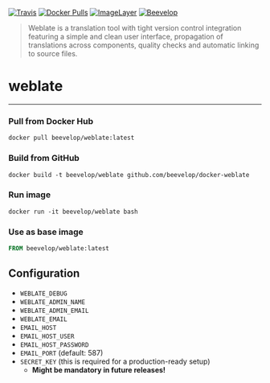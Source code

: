 [![Travis](https://img.shields.io/travis/beevelop/docker-weblate.svg?style=flat-square)](https://travis-ci.org/beevelop/docker-weblate)
[![Docker Pulls](https://img.shields.io/docker/pulls/beevelop/weblate.svg?style=flat-square)](https://links.beevelop.com/d-weblate)
[![ImageLayer](https://badge.imagelayers.io/beevelop/weblate:latest.svg)](https://imagelayers.io/?images=beevelop/weblate:latest)
[![Beevelop](https://links.beevelop.com/honey-badge)](https://beevelop.com)

> Weblate is a translation tool with tight version control integration featuring a simple and clean user interface, propagation of translations across components, quality checks and automatic linking to source files.

# weblate
----
### Pull from Docker Hub
```
docker pull beevelop/weblate:latest
```

### Build from GitHub
```
docker build -t beevelop/weblate github.com/beevelop/docker-weblate
```

### Run image
```
docker run -it beevelop/weblate bash
```

### Use as base image
```Dockerfile
FROM beevelop/weblate:latest
```

## Configuration
- `WEBLATE_DEBUG`
- `WEBLATE_ADMIN_NAME`
- `WEBLATE_ADMIN_EMAIL`
- `WEBLATE_EMAIL`
- `EMAIL_HOST`
- `EMAIL_HOST_USER`
- `EMAIL_HOST_PASSWORD`
- `EMAIL_PORT` (default: 587)
- `SECRET_KEY` (this is required for a production-ready setup)
  - **Might be mandatory in future releases!**